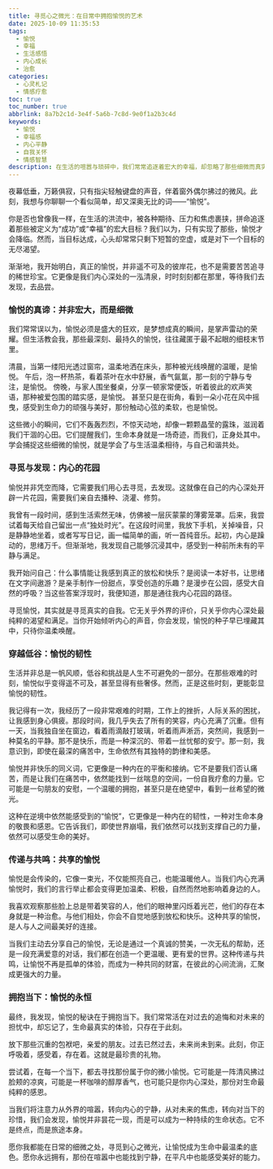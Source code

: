 ```yaml
---
title: 寻觅心之微光：在日常中拥抱愉悦的艺术
date: 2025-10-09 11:35:53
tags:
  - 愉悦
  - 幸福
  - 生活感悟
  - 内心成长
  - 治愈
categories:
  - 心灵札记
  - 情感疗愈
toc: true
toc_number: true
abbrlink: 8a7b2c1d-3e4f-5a6b-7c8d-9e0f1a2b3c4d
keywords:
  - 愉悦
  - 幸福感
  - 内心平静
  - 自我关怀
  - 情感智慧
description: 在生活的喧嚣与琐碎中，我们常常追逐着宏大的幸福，却忽略了那些细微而真实的愉悦。这篇文章将带你一同探索，如何从日常点滴中汲取力量，感受心底深处的温暖与宁静，让愉悦成为一种生活态度，而非遥不可及的奢望。
---
```


夜幕低垂，万籁俱寂，只有指尖轻触键盘的声音，伴着窗外偶尔拂过的微风。此刻，我想与你聊聊一个看似简单，却又深奥无比的词——“愉悦”。

你是否也曾像我一样，在生活的洪流中，被各种期待、压力和焦虑裹挟，拼命追逐着那些被定义为“成功”或“幸福”的宏大目标？我们以为，只有实现了那些，愉悦才会降临。然而，当目标达成，心头却常常只剩下短暂的空虚，或是对下一个目标的无尽渴望。

渐渐地，我开始明白，真正的愉悦，并非遥不可及的彼岸花，也不是需要苦苦追寻的稀世珍宝。它更像是我们内心深处的一泓清泉，时时刻刻都在那里，等待我们去发现，去品尝。

### 愉悦的真谛：并非宏大，而是细微

我们常常误以为，愉悦必须是盛大的狂欢，是梦想成真的瞬间，是掌声雷动的荣耀。但生活教会我，那些最深刻、最持久的愉悦，往往藏匿于最不起眼的细枝末节里。

清晨，当第一缕阳光透过窗帘，温柔地洒在床头，那种被光线唤醒的温暖，是愉悦。
午后，泡一杯热茶，看着茶叶在水中舒展，香气氤氲，那一刻的宁静与专注，是愉悦。
傍晚，与家人围坐餐桌，分享一顿家常便饭，听着彼此的欢声笑语，那种被爱包围的踏实感，是愉悦。
甚至只是在街角，看到一朵小花在风中摇曳，感受到生命力的顽强与美好，那份触动心弦的柔软，也是愉悦。

这些微小的瞬间，它们不轰轰烈烈，不惊天动地，却像一颗颗晶莹的露珠，滋润着我们干涸的心田。它们提醒我们，生命本身就是一场奇迹，而我们，正身处其中。学会捕捉这些细微的愉悦，就是学会了与生活温柔相待，与自己和谐共处。

### 寻觅与发现：内心的花园

愉悦并非凭空而降，它需要我们用心去寻觅，去发现。这就像在自己的内心深处开辟一片花园，需要我们亲自去播种、浇灌、修剪。

我曾有一段时间，感到生活索然无味，仿佛被一层灰蒙蒙的薄雾笼罩。后来，我尝试着每天给自己留出一点“独处时光”。在这段时间里，我放下手机，关掉噪音，只是静静地坐着，或者写写日记，画一幅简单的画，听一首纯音乐。起初，内心是躁动的，思绪万千。但渐渐地，我发现自己能够沉浸其中，感受到一种前所未有的平静与满足。

我开始问自己：什么事情能让我感到真正的放松和快乐？是阅读一本好书，让思绪在文字间遨游？是亲手制作一份甜点，享受创造的乐趣？是漫步在公园，感受大自然的呼吸？当这些答案浮现时，我便知道，那是通往我内心花园的路径。

寻觅愉悦，其实就是寻觅真实的自我。它无关乎外界的评价，只关乎你内心深处最纯粹的渴望和满足。当你开始倾听内心的声音，你会发现，愉悦的种子早已埋藏其中，只待你温柔唤醒。

### 穿越低谷：愉悦的韧性

生活并非总是一帆风顺，低谷和挑战是人生不可避免的一部分。在那些艰难的时刻，愉悦似乎变得遥不可及，甚至显得有些奢侈。然而，正是这些时刻，更能彰显愉悦的韧性。

我记得有一次，我经历了一段非常艰难的时期，工作上的挫折，人际关系的困扰，让我感到身心俱疲。那段时间，我几乎失去了所有的笑容，内心充满了沉重。但有一天，当我独自坐在窗边，看着雨滴敲打玻璃，听着雨声淅沥，突然间，我感到一种莫名的平静。那不是快乐，而是一种深沉的、带着一丝忧郁的安宁。那一刻，我意识到，即使在最深的痛苦中，生命依然有其独特的韵律和美感。

愉悦并非快乐的同义词，它更像是一种内在的平衡和接纳。它不是要我们否认痛苦，而是让我们在痛苦中，依然能找到一丝喘息的空间，一份自我疗愈的力量。它可能是一句朋友的安慰，一个温暖的拥抱，甚至只是在绝望中，看到一丝希望的微光。

这种在逆境中依然能感受到的“愉悦”，它更像是一种内在的韧性，一种对生命本身的敬畏和感恩。它告诉我们，即使世界崩塌，我们依然可以找到支撑自己的力量，依然可以感受生命的美好。

### 传递与共鸣：共享的愉悦

愉悦是会传染的，它像一束光，不仅能照亮自己，也能温暖他人。当我们内心充满愉悦时，我们的言行举止都会变得更加温柔、积极，自然而然地影响着身边的人。

我喜欢观察那些脸上总是带着笑容的人，他们的眼神里闪烁着光芒，他们的存在本身就是一种治愈。与他们相处，你会不自觉地感到放松和快乐。这种共享的愉悦，是人与人之间最美好的连接。

当我们主动去分享自己的愉悦，无论是通过一个真诚的赞美，一次无私的帮助，还是一段充满爱意的对话，我们都在创造一个更温暖、更有爱的世界。这种传递与共鸣，让愉悦不再是孤单的体验，而成为一种共同的财富，在彼此的心间流淌，汇聚成更强大的力量。

### 拥抱当下：愉悦的永恒

最终，我发现，愉悦的秘诀在于拥抱当下。我们常常活在对过去的追悔和对未来的担忧中，却忘记了，生命最真实的体验，只存在于此刻。

放下那些沉重的包袱吧，亲爱的朋友。过去已然过去，未来尚未到来。此刻，你正呼吸着，感受着，存在着。这就是最珍贵的礼物。

尝试着，在每一个当下，都去寻找那份属于你的微小愉悦。它可能是一阵清风拂过脸颊的凉爽，可能是一杯咖啡的醇厚香气，也可能只是你内心深处，那份对生命最纯粹的感恩。

当我们将注意力从外界的喧嚣，转向内心的宁静，从对未来的焦虑，转向对当下的珍惜，我们会发现，愉悦并非昙花一现，而是可以成为一种持续的生命状态。它不是终点，而是旅途本身。

愿你我都能在日常的细微之处，寻觅到心之微光，让愉悦成为生命中最温柔的底色。愿你永远拥有，那份在喧嚣中也能找到宁静，在平凡中也能感受美好的能力。